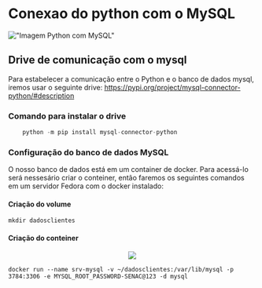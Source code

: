 # Conexao do python com o MySQL

!["Imagem Python com MySQL"](https://miro.medium.com/v2/resize:fit:720/format:webp/1*OnDVcS17HTWZ2L2vPaaQ1A.png)

## Drive de comunicação com o mysql 
Para estabelecer a comunicação entre o Python e 
o banco de dados  mysql, iremos usar o seguinte drive:
<a href="https://pypi.org/project/mysql-connector-python/#description"> https://pypi.org/project/mysql-connector-python/#description </a>

### Comando para instalar o drive
```python 
    python -m pip install mysql-connector-python
``` 
### Configuração do banco de dados MySQL
O nosso banco de dados está em um container de docker.
Para acessá-lo será nessesário criar o conteiner, então faremos os seguintes comandos em um servidor Fedora com o docker instalado:

#### Criação do volume 
```shell
mkdir dadosclientes
```

#### Criação do conteiner
<center>
<img src="https://d1.awsstatic.com/acs/characters/Logos/Docker-Logo_Horizontel_279x131.b8a5c41e56b77706656d61080f6a0217a3ba356d.png"height" "100"></center>

```shell 
docker run --name srv-mysql -v ~/dadosclientes:/var/lib/mysql -p 3784:3306 -e MYSQL_ROOT_PASSWORD-SENAC@123 -d mysql
